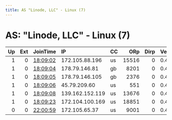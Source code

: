 ```yaml
---
title: AS "Linode, LLC" - Linux (7)
---
```


# AS: "Linode, LLC" - Linux (7)

|   Up |   Ext | JoinTime                                                                                              | IP              | CC   |   ORp |   Dirp | Version   | Contact   | Nickname   |   eFamMembers |
|-----:|------:|:------------------------------------------------------------------------------------------------------|:----------------|:-----|------:|-------:|:----------|:----------|:-----------|--------------:|
|    1 |     0 | [18:09:02](https://nusenu.github.io/OrNetStats/w/relay/C4F30F365B1B66BFEC07AD52A741CCB24D44228D.html) | 172.105.88.196  | us   | 15516 |      0 | 0.4.6.10  | None      | Unnamed    |             1 |
|    1 |     0 | [18:09:04](https://nusenu.github.io/OrNetStats/w/relay/20F4F8A225BBA325141512BA9352805633040388.html) | 178.79.146.81   | gb   |  8201 |      0 | 0.4.6.10  | None      | Unnamed    |             1 |
|    1 |     0 | [18:09:05](https://nusenu.github.io/OrNetStats/w/relay/B0ECF9863C0B5A4F8446CAAA9E58226C52FAF0ED.html) | 178.79.146.105  | gb   |  2376 |      0 | 0.4.6.10  | None      | Unnamed    |             1 |
|    1 |     0 | [18:09:06](https://nusenu.github.io/OrNetStats/w/relay/C44258628BA58CCA3DD3D887F64BDA089BCF2D65.html) | 45.79.209.60    | us   |   551 |      0 | 0.4.6.10  | None      | Unnamed    |             1 |
|    1 |     0 | [18:09:08](https://nusenu.github.io/OrNetStats/w/relay/2690728049D8DB5CE2FF8BB81620AE5B8935AA2B.html) | 139.162.152.119 | us   | 13676 |      0 | 0.4.6.10  | None      | Unnamed    |             1 |
|    1 |     0 | [18:09:23](https://nusenu.github.io/OrNetStats/w/relay/4B6FAF38C494C70B7AAD7280342D1E99D7CDD37D.html) | 172.104.100.169 | us   | 18851 |      0 | 0.4.6.10  | None      | Unnamed    |             1 |
|    0 |     0 | [22:00:59](https://nusenu.github.io/OrNetStats/w/relay/0D9D790CAC77B06ED69DDD94E374B478C2BD7FC5.html) | 172.105.65.37   | us   |  9001 |      0 | 0.4.7.10  | None      | 25ABRIL    |             1 |
